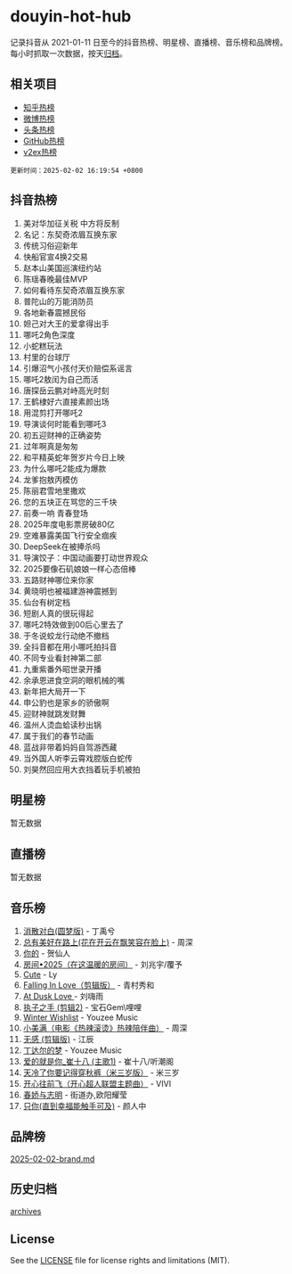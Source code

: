 # douyin-hot-hub

记录抖音从 2021-01-11 日至今的抖音热榜、明星榜、直播榜、音乐榜和品牌榜。每小时抓取一次数据，按天[归档](archives)。

## 相关项目

- [知乎热榜](https://github.com/lonnyzhang423/zhihu-hot-hub)
- [微博热榜](https://github.com/lonnyzhang423/weibo-hot-hub)
- [头条热榜](https://github.com/lonnyzhang423/toutiao-hot-hub)
- [GitHub热榜](https://github.com/lonnyzhang423/github-hot-hub)
- [v2ex热榜](https://github.com/lonnyzhang423/v2ex-hot-hub)


`更新时间：2025-02-02 16:19:54 +0800`

## 抖音热榜

1. 美对华加征关税 中方将反制
1. 名记：东契奇浓眉互换东家
1. 传统习俗迎新年
1. 快船官宣4换2交易
1. 赵本山美国巡演纽约站
1. 陈瑶春晚最佳MVP
1. 如何看待东契奇浓眉互换东家
1. 普陀山的万能消防员
1. 各地新春震撼民俗
1. 妲己对大王的爱拿得出手
1. 哪吒2角色深度
1. 小蛇糕玩法
1. 村里的台球厅
1. 引爆沼气小孩付天价赔偿系谣言
1. 哪吒2敖闰为自己而活
1. 唐探岳云鹏对峙高光时刻
1. 王鹤棣好六直接素颜出场
1. 用混剪打开哪吒2
1. 导演谈何时能看到哪吒3
1. 初五迎财神的正确姿势
1. 过年啊真是匆匆
1. 和平精英蛇年贺岁片今日上映
1. 为什么哪吒2能成为爆款
1. 龙爹抱敖丙模仿
1. 陈丽君雪地里撒欢
1. 您的五块正在骂您的三千块
1. 前奏一响 青春登场
1. 2025年度电影票房破80亿
1. 空难暴露美国飞行安全痼疾
1. DeepSeek在被捧杀吗
1. 导演饺子：中国动画要打动世界观众
1. 2025要像石矶娘娘一样心态倍棒
1. 五路财神哪位来你家
1. 黄晓明也被福建游神震撼到
1. 仙台有树定档
1. 短剧人真的很玩得起
1. 哪吒2特效做到00后心里去了
1. 于冬说蛟龙行动绝不撤档
1. 全抖音都在用小哪吒拍抖音
1. 不同专业看封神第二部
1. 九重紫番外昭世录开播
1. 余承恩进食空洞的眼机械的嘴
1. 新年把大局开一下
1. 申公豹也是家乡的骄傲啊
1. 迎财神就跳发财舞
1. 温州人烫血蛤读秒出锅
1. 属于我们的春节动画
1. 蓝战非带着妈妈自驾游西藏
1. 当外国人听李云霄戏腔版白蛇传
1. 刘昊然回应用大衣挡着玩手机被拍

## 明星榜

暂无数据

## 直播榜

暂无数据

## 音乐榜

1. [消散对白(圆梦版)](https://sf5-hl-cdn-tos.douyinstatic.com/obj/tos-cn-ve-2774/og4jB5I5IizzoZVAAAzWgBMAsMDWoArfwBOiFs) - 丁禹兮
1. [总有美好在路上(花在开云在飘笑容在脸上)](https://sf5-hl-cdn-tos.douyinstatic.com/obj/tos-cn-ve-2774/oU5u7NwtfBIvaNhoQBszOvAlRiAoiWAVVyBMq4) - 周深
1. [你的](https://sf3-cdn-tos.douyinstatic.com/obj/tos-cn-ve-2774/oYuIeKf42jB7sEV6B2upMdpYAgfrQWj0FeRegh) - 贺仙人
1. [房间•2025（在这温暖的房间）](https://sf5-hl-cdn-tos.douyinstatic.com/obj/tos-cn-ve-2774/oMzJcnT8BgIetASeBfwfEeBQVNfACiCifhfZP7g) - 刘兆宇/覆予
1. [Cute](https://sf5-hl-cdn-tos.douyinstatic.com/obj/tos-cn-ve-2774/o4IbIzHWKAAB4wsS5qMBRiiAlEBGTpQRNfFvuo) - Ly
1. [Falling In Love（剪辑版）](https://sf5-hl-cdn-tos.douyinstatic.com/obj/tos-cn-ve-2774/o8ajpA8zzgBPahbBIO8AcKGBLJezFCRd1wfP9f) - 青村秀和
1. [ At Dusk  Love ](https://sf5-hl-cdn-tos.douyinstatic.com/obj/tos-cn-ve-2774/o8CrpCf5CaYgI4ZrtQgMQAFEfuGqNnRSDQAPBc) - 刘嗨雨
1. [执子之手 (剪辑2)](https://sf5-hl-cdn-tos.douyinstatic.com/obj/tos-cn-ve-2774/oUoZLQjCc31XzqsBnBQUNgeKtYPBcgbFDwtfcu) - 宝石Gem\哩哩
1. [Winter Wishlist](https://sf5-hl-cdn-tos.douyinstatic.com/obj/tos-cn-ve-2774/oIIgUOeamCFCVAzxN6MFRLIBlLGpUqQxeeHrLE) - Youzee Music
1. [小美满（电影《热辣滚烫》热辣陪伴曲）](https://sf5-hl-cdn-tos.douyinstatic.com/obj/tos-cn-ve-2774/o0GAn2lSgfZIDUgtevCGDQYnFg4CwnrBaxbTZL) - 周深
1. [无感 (剪辑版)](https://sf5-hl-cdn-tos.douyinstatic.com/obj/tos-cn-ve-2774/o0eIsUzJBDlQaQFC5OFlgbMEZC1TFYBftOBn6p) - 江辰
1. [丁达尔的梦](https://sf5-hl-cdn-tos.douyinstatic.com/obj/tos-cn-ve-2774/oMU3WirUZBVQkAC9ccG5P2IQirziZM2RTInUY) - Youzee Music
1. [爱的就是你_崔十八 (主歌1)](https://sf5-hl-cdn-tos.douyinstatic.com/obj/tos-cn-ve-2774/oI5BO5DhFZ6UTcNCnZaOCBLtZ7WIMQGfgnXf5E) - 崔十八/听潮阁
1. [天冷了你要记得穿秋裤（米三岁版）](https://sf5-hl-cdn-tos.douyinstatic.com/obj/tos-cn-ve-2774/oQlIwVIDWiZ6BQilAorS7MA0AgCkQDvcZAdm1) - 米三岁
1. [开心往前飞（开心超人联盟主题曲）](https://sf5-hl-cdn-tos.douyinstatic.com/obj/tos-cn-ve-2774/9d8fb7c82cf1421fb93a9fe925275e0a) - VIVI
1. [春娇与志明](https://sf5-hl-cdn-tos.douyinstatic.com/obj/tos-cn-ve-2774/e530d8fceb7044b39707d7f9ff54add1) - 街道办,欧阳耀莹
1. [只你(直到幸福能触手可及)](https://sf5-hl-cdn-tos.douyinstatic.com/obj/tos-cn-ve-2774/o0lBkRDzFTeaVSUz3ZZSCBVtZ5DIMQGfgmEAuE) - 颜人中

## 品牌榜

[2025-02-02-brand.md](archives/2025-02-02-brand.md)

## 历史归档

[archives](archives)

## License

See the [LICENSE](LICENSE) file for license rights and limitations (MIT).
